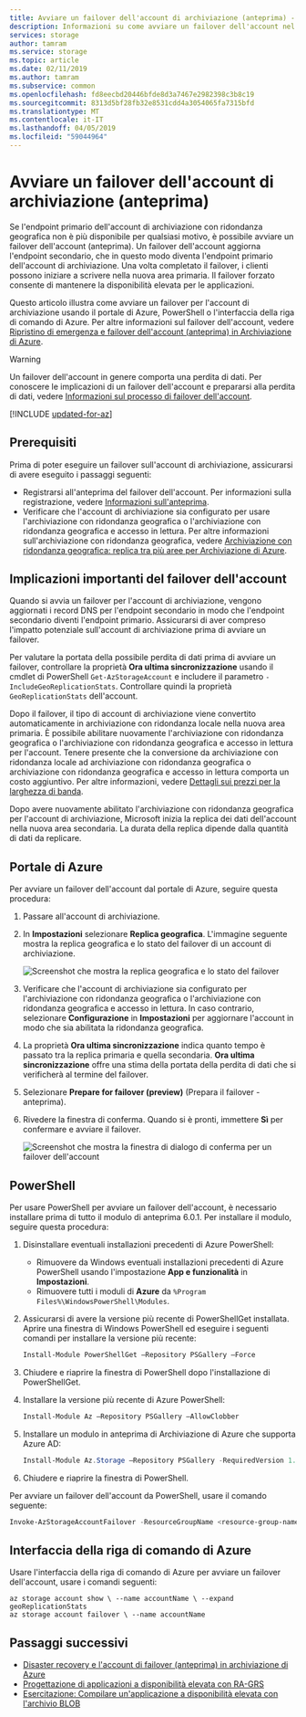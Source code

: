 ```yaml
---
title: Avviare un failover dell'account di archiviazione (anteprima) - Archiviazione di Azure
description: Informazioni su come avviare un failover dell'account nel caso in cui l'endpoint primario dell'account di archiviazione non sia più disponibile. Il failover aggiorna l'area secondaria, che in questo modo diventa l'area primaria dell'account di archiviazione.
services: storage
author: tamram
ms.service: storage
ms.topic: article
ms.date: 02/11/2019
ms.author: tamram
ms.subservice: common
ms.openlocfilehash: fd8eecbd20446bfde8d3a7467e2982398c3b8c19
ms.sourcegitcommit: 8313d5bf28fb32e8531cdd4a3054065fa7315bfd
ms.translationtype: MT
ms.contentlocale: it-IT
ms.lasthandoff: 04/05/2019
ms.locfileid: "59044964"
---
```

# <a name="initiate-a-storage-account-failover-preview"></a>Avviare un failover dell'account di archiviazione (anteprima)

Se l'endpoint primario dell'account di archiviazione con ridondanza geografica non è più disponibile per qualsiasi motivo, è possibile avviare un failover dell'account (anteprima). Un failover dell'account aggiorna l'endpoint secondario, che in questo modo diventa l'endpoint primario dell'account di archiviazione. Una volta completato il failover, i clienti possono iniziare a scrivere nella nuova area primaria. Il failover forzato consente di mantenere la disponibilità elevata per le applicazioni.

Questo articolo illustra come avviare un failover per l'account di archiviazione usando il portale di Azure, PowerShell o l'interfaccia della riga di comando di Azure. Per altre informazioni sul failover dell'account, vedere [Ripristino di emergenza e failover dell'account (anteprima) in Archiviazione di Azure](storage-disaster-recovery-guidance.md).

> [!WARNING]
> Un failover dell'account in genere comporta una perdita di dati. Per conoscere le implicazioni di un failover dell'account e prepararsi alla perdita di dati, vedere [Informazioni sul processo di failover dell'account](storage-disaster-recovery-guidance.md#understand-the-account-failover-process).

[!INCLUDE [updated-for-az](../../../includes/updated-for-az.md)]

## <a name="prerequisites"></a>Prerequisiti

Prima di poter eseguire un failover sull'account di archiviazione, assicurarsi di avere eseguito i passaggi seguenti:

- Registrarsi all'anteprima del failover dell'account. Per informazioni sulla registrazione, vedere [Informazioni sull'anteprima](storage-disaster-recovery-guidance.md#about-the-preview).
- Verificare che l'account di archiviazione sia configurato per usare l'archiviazione con ridondanza geografica o l'archiviazione con ridondanza geografica e accesso in lettura. Per altre informazioni sull'archiviazione con ridondanza geografica, vedere [Archiviazione con ridondanza geografica: replica tra più aree per Archiviazione di Azure](storage-redundancy-grs.md). 

## <a name="important-implications-of-account-failover"></a>Implicazioni importanti del failover dell'account

Quando si avvia un failover per l'account di archiviazione, vengono aggiornati i record DNS per l'endpoint secondario in modo che l'endpoint secondario diventi l'endpoint primario. Assicurarsi di aver compreso l'impatto potenziale sull'account di archiviazione prima di avviare un failover.

Per valutare la portata della possibile perdita di dati prima di avviare un failover, controllare la proprietà **Ora ultima sincronizzazione** usando il cmdlet di PowerShell `Get-AzStorageAccount` e includere il parametro `-IncludeGeoReplicationStats`. Controllare quindi la proprietà `GeoReplicationStats` dell'account. 

Dopo il failover, il tipo di account di archiviazione viene convertito automaticamente in archiviazione con ridondanza locale nella nuova area primaria. È possibile abilitare nuovamente l'archiviazione con ridondanza geografica o l'archiviazione con ridondanza geografica e accesso in lettura per l'account. Tenere presente che la conversione da archiviazione con ridondanza locale ad archiviazione con ridondanza geografica o archiviazione con ridondanza geografica e accesso in lettura comporta un costo aggiuntivo. Per altre informazioni, vedere [Dettagli sui prezzi per la larghezza di banda](https://azure.microsoft.com/pricing/details/bandwidth/). 

Dopo avere nuovamente abilitato l'archiviazione con ridondanza geografica per l'account di archiviazione, Microsoft inizia la replica dei dati dell'account nella nuova area secondaria. La durata della replica dipende dalla quantità di dati da replicare.  

## <a name="azure-portal"></a>Portale di Azure

Per avviare un failover dell'account dal portale di Azure, seguire questa procedura:

1. Passare all'account di archiviazione.
2. In **Impostazioni** selezionare **Replica geografica**. L'immagine seguente mostra la replica geografica e lo stato del failover di un account di archiviazione.

    ![Screenshot che mostra la replica geografica e lo stato del failover](media/storage-initiate-account-failover/portal-failover-prepare.png)

3. Verificare che l'account di archiviazione sia configurato per l'archiviazione con ridondanza geografica o l'archiviazione con ridondanza geografica e accesso in lettura. In caso contrario, selezionare **Configurazione** in **Impostazioni** per aggiornare l'account in modo che sia abilitata la ridondanza geografica. 
4. La proprietà **Ora ultima sincronizzazione** indica quanto tempo è passato tra la replica primaria e quella secondaria. **Ora ultima sincronizzazione** offre una stima della portata della perdita di dati che si verificherà al termine del failover.
5. Selezionare **Prepare for failover (preview)** (Prepara il failover - anteprima). 
6. Rivedere la finestra di conferma. Quando si è pronti, immettere **Sì** per confermare e avviare il failover.

    ![Screenshot che mostra la finestra di dialogo di conferma per un failover dell'account](media/storage-initiate-account-failover/portal-failover-confirm.png)

## <a name="powershell"></a>PowerShell

Per usare PowerShell per avviare un failover dell'account, è necessario installare prima di tutto il modulo di anteprima 6.0.1. Per installare il modulo, seguire questa procedura:

1. Disinstallare eventuali installazioni precedenti di Azure PowerShell:

    - Rimuovere da Windows eventuali installazioni precedenti di Azure PowerShell usando l'impostazione **App e funzionalità** in **Impostazioni**.
    - Rimuovere tutti i moduli di **Azure** da `%Program Files%\WindowsPowerShell\Modules`.
    
1. Assicurarsi di avere la versione più recente di PowerShellGet installata. Aprire una finestra di Windows PowerShell ed eseguire i seguenti comandi per installare la versione più recente:
 
    ```powershell
    Install-Module PowerShellGet –Repository PSGallery –Force
    ```
1. Chiudere e riaprire la finestra di PowerShell dopo l'installazione di PowerShellGet. 

1. Installare la versione più recente di Azure PowerShell:

    ```powershell
    Install-Module Az –Repository PSGallery –AllowClobber
    ```

1. Installare un modulo in anteprima di Archiviazione di Azure che supporta Azure AD:
   
    ```powershell
    Install-Module Az.Storage –Repository PSGallery -RequiredVersion 1.1.1-preview –AllowPrerelease –AllowClobber –Force 
    ```
1. Chiudere e riaprire la finestra di PowerShell.
 

Per avviare un failover dell'account da PowerShell, usare il comando seguente:

```powershell
Invoke-AzStorageAccountFailover -ResourceGroupName <resource-group-name> -Name <account-name> 
```

## <a name="azure-cli"></a>Interfaccia della riga di comando di Azure

Usare l'interfaccia della riga di comando di Azure per avviare un failover dell'account, usare i comandi seguenti:

```cli
az storage account show \ --name accountName \ --expand geoReplicationStats
az storage account failover \ --name accountName
```

## <a name="next-steps"></a>Passaggi successivi

- [Disaster recovery e l'account di failover (anteprima) in archiviazione di Azure](storage-disaster-recovery-guidance.md)
- [Progettazione di applicazioni a disponibilità elevata con RA-GRS](storage-designing-ha-apps-with-ragrs.md)
- [Esercitazione: Compilare un'applicazione a disponibilità elevata con l'archivio BLOB](../blobs/storage-create-geo-redundant-storage.md) 
